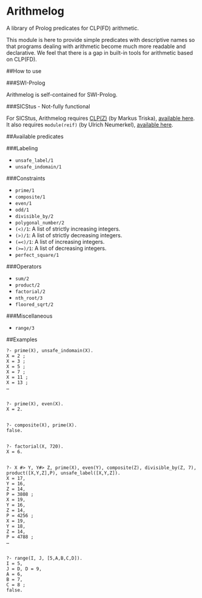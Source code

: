 # Arithmelog
A library of Prolog predicates for CLP(FD) arithmetic.

This module is here to provide simple predicates with descriptive names so that programs dealing with arithmetic become much more readable and declarative. We feel that there is a gap in built-in tools for arithmetic based on CLP(FD).

##How to use

###SWI-Prolog

Arithmelog is self-contained for SWI-Prolog.

###SICStus - Not-fully functional

For SICStus, Arithmelog requires [CLP(Z)](https://github.com/triska/clpz) (by Markus Triska), [available here](https://www.metalevel.at/clpz.pl). It also requires `module(reif)` (by Ulrich Neumerkel), [available here](http://www.complang.tuwien.ac.at/ulrich/Prolog-inedit/sicstus/reif.pl).

##Available predicates

###Labeling

 - `unsafe_label/1`
 - `unsafe_indomain/1`
 
 ###Constraints
 
 - `prime/1`
 - `composite/1`
 - `even/1`
 - `odd/1`
 - `divisible_by/2`
 - `polygonal_number/2`
 - `(<)/1`: A list of strictly increasing integers.
 - `(>)/1`: A list of strictly decreasing integers.
 - `(=<)/1`: A list of increasing integers.
 - `(>=)/1`: A list of decreasing integers.
 - `perfect_square/1`
 
 ###Operators
 
 - `sum/2`
 - `product/2`
 - `factorial/2`
 - `nth_root/3`
 - `floored_sqrt/2`
 
 ###Miscellaneous
 
 - `range/3`
 

##Examples

    ?- prime(X), unsafe_indomain(X).
    X = 2 ;
    X = 3 ;
    X = 5 ;
    X = 7 ;
    X = 11 ;
    X = 13 ;
    …
    
    
    ?- prime(X), even(X).
    X = 2.


    ?- composite(X), prime(X).
    false.
    
    
    ?- factorial(X, 720).
    X = 6.


    ?- X #> Y, Y#> Z, prime(X), even(Y), composite(Z), divisible_by(Z, 7), product([X,Y,Z],P), unsafe_label([X,Y,Z]).
    X = 17,
    Y = 16,
    Z = 14,
    P = 3808 ;
    X = 19,
    Y = 16,
    Z = 14,
    P = 4256 ;
    X = 19,
    Y = 18,
    Z = 14,
    P = 4788 ;
    …


    ?- range(I, J, [5,A,B,C,D]).
    I = 5,
    J = D, D = 9,
    A = 6,
    B = 7,
    C = 8 ;
    false.
